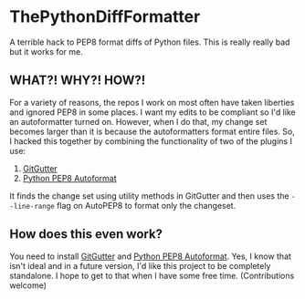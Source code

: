 # ThePythonDiffFormatter

A terrible hack to PEP8 format diffs of Python files. This is really really bad but it works for me.


## WHAT?! WHY?! HOW?!

For a variety of reasons, the repos I work on most often have taken liberties and ignored PEP8 in some places. I want my edits to be compliant so I'd like an autoformatter turned on. However, when I do that, my change set becomes larger than it is because the autoformatters format entire files. So, I hacked this together by combining the functionality of two of the plugins I use:

1. [GitGutter](https://github.com/jisaacks/GitGutter)
2. [Python PEP8 Autoformat](https://bitbucket.org/StephaneBunel/pythonpep8autoformat/src)

It finds the change set using utility methods in GitGutter and then uses the `--line-range` flag on AutoPEP8 to format only the changeset.


## How does this even work?

You need to install [GitGutter](https://github.com/jisaacks/GitGutter) and [Python PEP8 Autoformat](https://bitbucket.org/StephaneBunel/pythonpep8autoformat/src). Yes, I know that isn't ideal and in a future version, I'd like this project to be completely standalone. I hope to get to that when I have some free time. (Contributions welcome)

